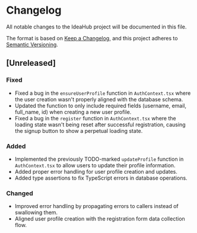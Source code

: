 # Changelog

All notable changes to the IdeaHub project will be documented in this file.

The format is based on [Keep a Changelog](https://keepachangelog.com/en/1.0.0/),
and this project adheres to [Semantic Versioning](https://semver.org/spec/v2.0.0.html).

## [Unreleased]

### Fixed
- Fixed a bug in the `ensureUserProfile` function in `AuthContext.tsx` where the user creation wasn't properly aligned with the database schema.
- Updated the function to only include required fields (username, email, full_name, id) when creating a new user profile.
- Fixed a bug in the `register` function in `AuthContext.tsx` where the loading state wasn't being reset after successful registration, causing the signup button to show a perpetual loading state.

### Added
- Implemented the previously TODO-marked `updateProfile` function in `AuthContext.tsx` to allow users to update their profile information.
- Added proper error handling for user profile creation and updates.
- Added type assertions to fix TypeScript errors in database operations.

### Changed
- Improved error handling by propagating errors to callers instead of swallowing them.
- Aligned user profile creation with the registration form data collection flow.
